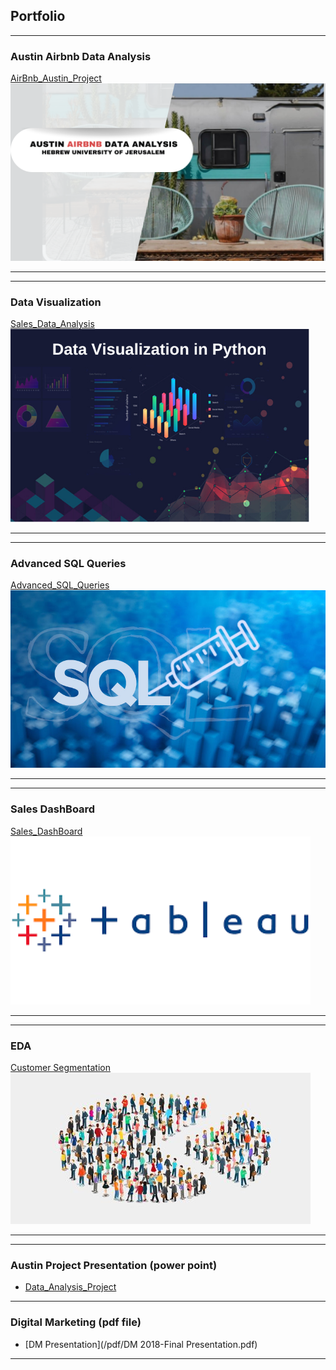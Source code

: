 ## Portfolio
____

### Austin Airbnb Data Analysis

[AirBnb_Austin_Project](https://tamer-george.github.io/final_Project_DataAnalysis/)
<img src="images/header.png?raw=true"/>

---
---

### Data Visualization 
[Sales_Data_Analysis](https://tamer-george.github.io/retailDataset/)
<img src="images/datavis.png?raw=true"/>

---
---

### Advanced SQL Queries  

[Advanced_SQL_Queries](https://tamer-george.github.io/Advanced_SQL_Queries/)
<img src="images/sql.png?raw=true"/>

---
---

### Sales DashBoard 

[Sales_DashBoard](https://public.tableau.com/app/profile/tamer.samara/viz/SalesDashBoard_16915704901950/Dashboard1#1)
<img src="images/tableau.png?raw=true"/>

---
---

### EDA 

[Customer Segmentation](https://tamer-george.github.io/mallCustomers/)
<img src="images/dataset-cover.jpg?raw=true"/>

---

---
### Austin Project Presentation (power point)

- [Data_Analysis_Project](/pdf/final_Project_Presentation.pptx)

---

### Digital Marketing (pdf file)

- [DM Presentation](/pdf/DM 2018-Final Presentation.pdf)


---





